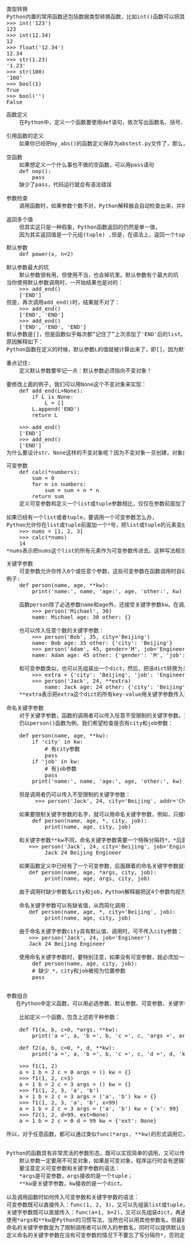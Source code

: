 <pre>
    类型转换
    Python内置的常用函数还包括数据类型转换函数，比如int()函数可以把其他数据类型转换为整数
    >>> int('123')
    123
    >>> int(12.34)
    12
    >>> float('12.34')
    12.34
    >>> str(1.23)
    '1.23'
    >>> str(100)
    '100'
    >>> bool(1)
    True
    >>> bool('')
    False
</pre>

<pre>
    函数定义
        在Python中，定义一个函数要使用def语句，依次写出函数名、括号、括号中的参数和冒号:，然后，在缩进块中编写函数体，函数的返回值用return语句返回。
    
    引用函数的定义
        如果你已经把my_abs()的函数定义保存为abstest.py文件了，那么，可以在该文件的当前目录下启动Python解释器，用from abstest import my_abs来导入my_abs()函数，注意abstest是文件名（不含.py扩展名）    
    
    空函数
        如果想定义一个什么事也不做的空函数，可以用pass语句
        def nop():
            pass
        缺少了pass，代码运行就会有语法错误
    
    参数检查
        调用函数时，如果参数个数不对，Python解释器会自动检查出来，并抛出TypeError
    
    返回多个值
        但其实这只是一种假象，Python函数返回的仍然是单一值,
        因为其实返回值是一个元组(tuple) ,但是，在语法上，返回一个tuple可以省略括号，而多个变量可以同时接收一个tuple，按位置赋给对应的值，所以，Python的函数返回多值其实就是返回一个tuple，但写起来更方便。      
</pre>

<pre>
    默认参数
        def power(x, n=2)
    
    默认参数最大的坑
        默认参数很有用，但使用不当，也会掉坑里。默认参数有个最大的坑
    当你使用默认参数调用时，一开始结果也是对的：
        >>> add_end()
        ['END']
    但是，再次调用add_end()时，结果就不对了：
        >>> add_end()
        ['END', 'END']
        >>> add_end()
        ['END', 'END', 'END']
    默认参数是[]，但是函数似乎每次都“记住了”上次添加了'END'后的list。
    原因解释如下：
    Python函数在定义的时候，默认参数L的值就被计算出来了，即[]，因为默认参数L也是一个变量，它指向对象[]，每次调用该函数，如果改变了L的内容，则下次调用时，默认参数的内容就变了，不再是函数定义时的[]了。
    
    重点记住:
        定义默认参数要牢记一点：默认参数必须指向不变对象！
    
    要修改上面的例子，我们可以用None这个不变对象来实现：
        def add_end(L=None):
            if L is None:
                L = []
            L.append('END')
            return L        
    
        >>> add_end()
        ['END']
        >>> add_end()
        ['END']   
    为什么要设计str、None这样的不变对象呢？因为不变对象一旦创建，对象内部的数据就不能修改，这样就减少了由于修改数据导致的错误。此外，由于对象不变，多任务环境下同时读取对象不需要加锁，同时读一点问题都没有。我们在编写程序时，如果可以设计一个不变对象，那就尽量设计成不变对象。     
</pre>

<pre>
    可变参数
        def calc(*numbers):
            sum = 0
            for n in numbers:
                sum = sum + n * n
            return sum
        定义可变参数和定义一个list或tuple参数相比，仅仅在参数前面加了一个*号。在函数内部，参数numbers接收到的是一个tuple，因此，函数代码完全不变。但是，调用该函数时，可以传入任意个参数，包括0个参数：

    如果已经有一个list或者tuple，要调用一个可变参数怎么办,
    Python允许你在list或tuple前面加一个*号，把list或tuple的元素变成可变参数传进去
        >>> nums = [1, 2, 3]
        >>> calc(*nums)
        14
    *nums表示把nums这个list的所有元素作为可变参数传进去。这种写法相当有用，而且很常见        
</pre>

<pre>
    关键字参数
        可变参数允许你传入0个或任意个参数，这些可变参数在函数调用时自动组装为一个tuple。而关键字参数允许你传入0个或任意个含参数名的参数，这些关键字参数在函数内部自动组装为一个dict。
    例子:    
        def person(name, age, **kw):
            print('name:', name, 'age:', age, 'other:', kw)   
        
        函数person除了必选参数name和age外，还接受关键字参数kw。在调用该函数时，可以只传入必选参数：
            >>> person('Michael', 30)
            name: Michael age: 30 other: {}  
        
        也可以传入任意个数的关键字参数：
            >>> person('Bob', 35, city='Beijing')
            name: Bob age: 35 other: {'city': 'Beijing'}
            >>> person('Adam', 45, gender='M', job='Engineer')
            name: Adam age: 45 other: {'gender': 'M', 'job': 'Engineer'}
            
        和可变参数类似，也可以先组装出一个dict，然后，把该dict转换为关键字参数传进去,
            >>> extra = {'city': 'Beijing', 'job': 'Engineer'}
            >>> person('Jack', 24, **extra)
                name: Jack age: 24 other: {'city': 'Beijing', 'job': 'Engineer'}        
        **extra表示把extra这个dict的所有key-value用关键字参数传入到函数的**kw参数，kw将获得一个dict，注意kw获得的dict是extra的一份拷贝，对kw的改动不会影响到函数外的extra           

    命名关键字参数
        对于关键字参数，函数的调用者可以传入任意不受限制的关键字参数。至于到底传入了哪些，就需要在函数内部通过kw检查。
        仍以person()函数为例，我们希望检查是否有city和job参数：

        def person(name, age, **kw):
            if 'city' in kw:
                # 有city参数
                pass
            if 'job' in kw:
                # 有job参数
                pass
            print('name:', name, 'age:', age, 'other:', kw)
            
        但是调用者仍可以传入不受限制的关键字参数：
             >>> person('Jack', 24, city='Beijing', addr='Chaoyang', zipcode=123456)
        
        如果要限制关键字参数的名字，就可以用命名关键字参数，例如，只接收city和job作为关键字参数。这种方式定义的函数如下：
            def person(name, age, *, city, job):
                print(name, age, city, job)     
                
        和关键字参数**kw不同，命名关键字参数需要一个特殊分隔符*，*后面的参数被视为命名关键字参数。
           >>> person('Jack', 24, city='Beijing', job='Engineer')
                Jack 24 Beijing Engineer   
                
        如果函数定义中已经有了一个可变参数，后面跟着的命名关键字参数就不再需要一个特殊分隔符*了：
           def person(name, age, *args, city, job):
                print(name, age, args, city, job) 
        
        由于调用时缺少参数名city和job，Python解释器把这4个参数均视为位置参数，但person()函数仅接受2个位置参数。
        
        命名关键字参数可以有缺省值，从而简化调用：
           def person(name, age, *, city='Beijing', job):
                print(name, age, city, job)   
        
        由于命名关键字参数city具有默认值，调用时，可不传入city参数：
           >>> person('Jack', 24, job='Engineer')
           Jack 24 Beijing Engineer
        
        使用命名关键字参数时，要特别注意，如果没有可变参数，就必须加一个*作为特殊分隔符。如果缺少*，Python解释器将无法识别位置参数和命名关键字参数:
            def person(name, age, city, job):
            # 缺少 *，city和job被视为位置参数
            pass          
                                
</pre>

<pre>
    参数组合
       在Python中定义函数，可以用必选参数、默认参数、可变参数、关键字参数和命名关键字参数，这5种参数都可以组合使用。但是请注意，参数定义的顺序必须是：必选参数、默认参数、可变参数、命名关键字参数和关键字参数。

        比如定义一个函数，包含上述若干种参数：
        
        def f1(a, b, c=0, *args, **kw):
            print('a =', a, 'b =', b, 'c =', c, 'args =', args, 'kw =', kw)
        
        def f2(a, b, c=0, *, d, **kw):
            print('a =', a, 'b =', b, 'c =', c, 'd =', d, 'kw =', kw) 
            
        >>> f1(1, 2)
        a = 1 b = 2 c = 0 args = () kw = {}
        >>> f1(1, 2, c=3)
        a = 1 b = 2 c = 3 args = () kw = {}
        >>> f1(1, 2, 3, 'a', 'b')
        a = 1 b = 2 c = 3 args = ('a', 'b') kw = {}
        >>> f1(1, 2, 3, 'a', 'b', x=99)
        a = 1 b = 2 c = 3 args = ('a', 'b') kw = {'x': 99}
        >>> f2(1, 2, d=99, ext=None)
        a = 1 b = 2 c = 0 d = 99 kw = {'ext': None}   
        
    所以，对于任意函数，都可以通过类似func(*args, **kw)的形式调用它，无论它的参数是如何定义的
         
</pre>

<pre>
    Python的函数具有非常灵活的参数形态，既可以实现简单的调用，又可以传入非常复杂的参数。
        默认参数一定要用不可变对象，如果是可变对象，程序运行时会有逻辑错误！
        要注意定义可变参数和关键字参数的语法：
        *args是可变参数，args接收的是一个tuple；
        **kw是关键字参数，kw接收的是一个dict。
        
    以及调用函数时如何传入可变参数和关键字参数的语法：
    可变参数既可以直接传入：func(1, 2, 3)，又可以先组装list或tuple，再通过*args传入：func(*(1, 2, 3))；
    关键字参数既可以直接传入：func(a=1, b=2)，又可以先组装dict，再通过**kw传入：func(**{'a': 1, 'b': 2})。
    使用*args和**kw是Python的习惯写法，当然也可以用其他参数名，但最好使用习惯用法。
    命名的关键字参数是为了限制调用者可以传入的参数名，同时可以提供默认值。
    定义命名的关键字参数在没有可变参数的情况下不要忘了写分隔符*，否则定义的将是位置参数。    
</pre>